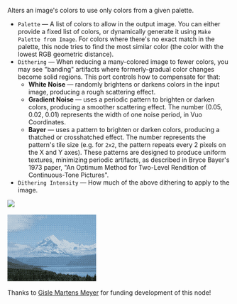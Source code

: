 Alters an image's colors to use only colors from a given palette.

   - `Palette` — A list of colors to allow in the output image.  You can either provide a fixed list of colors, or dynamically generate it using `Make Palette from Image`.  For colors where there's no exact match in the palette, this node tries to find the most similar color (the color with the lowest RGB geometric distance).
   - `Dithering` — When reducing a many-colored image to fewer colors, you may see "banding" artifacts where formerly-gradual color changes become solid regions.  This port controls how to compensate for that:
      - **White Noise** — randomly brightens or darkens colors in the input image, producing a rough scattering effect.
      - **Gradient Noise** — uses a periodic pattern to brighten or darken colors, producing a smoother scattering effect.  The number (0.05, 0.02, 0.01) represents the width of one noise period, in Vuo Coordinates.
      - **Bayer** — uses a pattern to brighten or darken colors, producing a thatched or crosshatched effect.  The number represents the pattern's tile size (e.g. for `2x2`, the pattern repeats every 2 pixels on the X and Y axes).  These patterns are designed to produce uniform textures, minimizing periodic artifacts, as described in Bryce Bayer's 1973 paper, "An Optimum Method for Two-Level Rendition of Continuous-Tone Pictures".
   - `Dithering Intensity` — How much of the above dithering to apply to the image.

![](mountains.png)

![](dither.png)

Thanks to [Gisle Martens Meyer](https://uncannyplanet.com) for funding development of this node!
